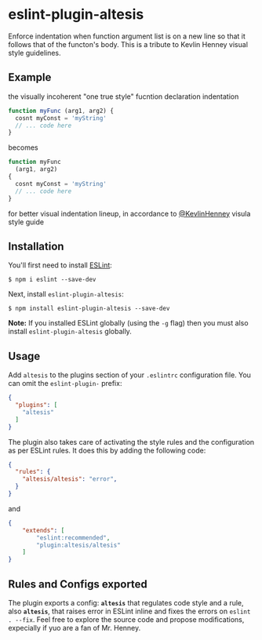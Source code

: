 # eslint-plugin-altesis

Enforce indentation when function argument list is on a new line so that it follows that of the functon's body.
This is a tribute to Kevlin Henney visual style guidelines.

## Example

the visually incoherent "one true style" fucntion declaration indentation
```javascript
function myFunc (arg1, arg2) {
  cosnt myConst = 'myString'
  // ... code here
}
```
becomes
```javascript
function myFunc
  (arg1, arg2)
{
  cosnt myConst = 'myString'
  // ... code here
}
```
for better visual indentation lineup, in accordance to [@KevlinHenney](https://twitter.com/KevlinHenney) visula style guide


## Installation

You'll first need to install [ESLint](http://eslint.org):

```
$ npm i eslint --save-dev
```

Next, install `eslint-plugin-altesis`:

```
$ npm install eslint-plugin-altesis --save-dev
```

**Note:** If you installed ESLint globally (using the `-g` flag) then you must also install `eslint-plugin-altesis` globally.

## Usage

Add `altesis` to the plugins section of your `.eslintrc` configuration file. You can omit the `eslint-plugin-` prefix:

```json
{
  "plugins": [
    "altesis"
  ]
}
```

The plugin also takes care of activating the style rules and the configuration as per ESLint rules.
It does this by adding the following code:

```json
{
  "rules": {
    "altesis/altesis": "error",
  }
}
```

and

```json
{
    "extends": [
        "eslint:recommended",
        "plugin:altesis/altesis"
    ]
}
```


## Rules and Configs exported

The plugin exports a config: **`altesis`** that regulates code style and a rule, also **`altesis`**, that raises error in ESLint inline and fixes the errors on `eslint . --fix`.
Feel free to explore the source code and propose modifications, expecially if yuo are a fan of Mr. Henney.
